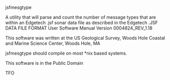jsfmesgtype

A utility that will parse and count the number of message types that are
within an Edgetech .jsf sonar data file as described in the
Edgetech .JSF DATA FILE FORMAT User Software Manual 
Version 0004824_REV_1.18

This software was written at the US Geological Survey, Woods Hole Coastal and Marine Science
Center, Woods Hole, MA

jsfmesgtype should compile on most *nix based systems.

This software is in the Public Domain

TFO

